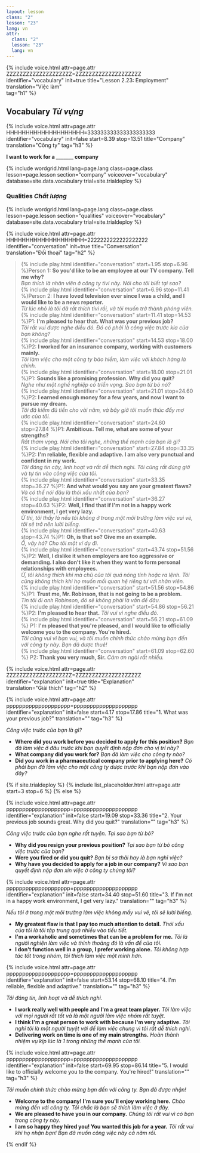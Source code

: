 ```yaml
---
layout: lesson
class: "2"
lesson: "23"
lang: vn
attr:
  class: "2"
  lesson: "23"
  lang: vn
---
```



{%  include voice.html attr=page.attr        ZZZZZZZZZZZZZZZZZZZZ=ZZZZZZZZZZZZZZZZZZZZ
	identifier="vocabulary"  init=true
	title="Lesson 2.23: Employment"
	translation="Việc làm"      
    tag="h1" %}


## Vocabulary *Từ vựng*


{%  include voice.html attr=page.attr       HHHHHHHHHHHHHHHHHHHH=333333333333333333333
	identifier="vocabulary"  init=false start=8.39 stop=13.51
	title="Company"        
	translation="Công ty"
    tag="h3" %}

**I want to work for a _______ company**

{% include wordgrid.html lang=page.lang
		class=page.class 
		lesson=page.lesson 
		section="company"
		voiceover="vocabulary"
		database=site.data.vocabulary 
		trial=site.trialdeploy %}


### Qualities *Chất lượng*

{% include wordgrid.html lang=page.lang
		class=page.class 
		lesson=page.lesson 
		section="qualities"
		voiceover="vocabulary"
		database=site.data.vocabulary 
		trial=site.trialdeploy %}
	
		
{%  include voice.html attr=page.attr    HHHHHHHHHHHHHHHHHHHH=2222222222222222222
	identifier="conversation"  init=true
	title="Conversation"        
	translation="Đối thoại"
    tag="h2" %}

>{% include play.html identifier="conversation" start=1.95 stop=6.96 %}Person 1: **So you'd like to be an employee at our TV company. Tell me why?**   
*Bạn thích là nhân viên ở công ty tivi này. Nói cho tôi biết tại sao?*    
>{% include play.html identifier="conversation" start=6.96  stop=11.41 %}Person 2: **I have loved television ever since I was a child, and I would like to be a news reporter.**     
*Từ lúc nhỏ là tôi đã rất thích tivi rồi, và tôi muốn trở thành phóng viên.*   
>{% include play.html identifier="conversation" start=11.41  stop=14.53 %}P1: **I'm pleased to hear that. What was your previous job?**      
*Tôi rất vui được nghe điều đó. Đó có phải là công việc trước kia của bạn không?*  
>{% include play.html identifier="conversation" start=14.53 stop=18.00 %}P2: **I worked for an insurance company, working with customers mainly.**    
*Tôi làm việc cho một công ty bảo hiểm, làm việc với khách hàng là chính.*  
>{% include play.html identifier="conversation" start=18.00  stop=21.01 %}P1: **Sounds like a promising profession. Why did you quit?**     
*Nghe như một nghề nghiệp có triển vọng. Sao bạn từ bỏ nó?*   
>{% include play.html identifier="conversation" start=21.01 stop=24.60 %}P2: **I earned enough money for a few years, and now I want to pursue my dream.**    
*Tôi đã kiếm đủ tiền cho vài năm, và bây giờ tôi muốn thúc đẩy mơ ước của tôi.*  
>{% include play.html identifier="conversation" start=24.60 stop=27.84 %}P1: **Ambitious. Tell me, what are some of your strengths?**      
*Rất tham vọng. Nói cho tôi nghe, những thế mạnh của bạn là gì?*  
>{% include play.html identifier="conversation" start=27.84 stop=33.35 %}P2: **I'm reliable, flexible and adaptive. I am also very punctual and confident in my work.**    
*Tôi đáng tin cậy, linh hoạt và rất dễ thích nghi. Tôi cũng rất đúng giờ và tự tin vào công việc của tôi.*  
>{% include play.html identifier="conversation" start=33.35 stop=36.27 %}P1: **And what would you say are your greatest flaws?**    
*Và có thể nói đâu là thói xấu nhất của bạn?*  
>{% include play.html identifier="conversation" start=36.27 stop=40.63 %}P2: **Well, I find that if I'm not in a happy work environment, I get very lazy.**   
*Ừ thì, tôi thấy là nếu tôi không ở trong một môi trường làm việc vui vẻ, tôi sẽ trở nên lười biếng.*    
>{% include play.html identifier="conversation" start=40.63 stop=43.74 %}P1: **Oh, is that so? Give me an example.**    
*Ồ, vậy hả? Cho tôi một ví dụ đi.*  
>{% include play.html identifier="conversation" start=43.74 stop=51.56 %}P2: **Well, I dislike it when employers are too aggressive or demanding. I also don't like it when they want to form personal relationships with employees.**    
*Ừ, tôi không thích khi mà chủ của tôi quá nóng tính hoặc ra lệnh. Tôi cũng không thích khi họ muốn mối quan hệ riêng tư với nhân viên.*  
>{% include play.html identifier="conversation" start=51.56 stop=54.86 %}P1: **Trust me, Mr. Robinson, that is not going to be a problem.**    
*Tin tôi đi anh Robinson, đó sẽ không phải là vấn đề đâu.*  
>{% include play.html identifier="conversation" start=54.86 stop=56.21 %}P2: **I'm pleased to hear that.**  *Tôi vui vì nghe điều đó.*  
>{% include play.html identifier="conversation" start=56.21 stop=61.09 %} P1: **I'm pleased that you're pleased, and I would like to officially welcome you to the company. You're hired.**    
*Tôi cũng vui vì bạn vui, và tôi muốn chính thức chào mừng bạn đến với công ty này. Bạn đã được thuê!*  
>{% include play.html identifier="conversation" start=61.09 stop=62.60 %} P2: **Thank you very much, Sir.**  *Cảm ơn ngài rất nhiều.*  



{%  include voice.html attr=page.attr    ZZZZZZZZZZZZZZZZZZZZ=ZZZZZZZZZZZZZZZZZZZZ
	identifier="explanation"  init=true
	title="Explanation"        
	translation="Giải thích"
    tag="h2" %}



{%  include voice.html attr=page.attr    pppppppppppppppppppp=pppppppppppppppppppp
	identifier="explanation"  init=false start=4.17 stop=17.86
	title="1.  What was your previous job?"
	translation=""
    tag="h3" %}

*Công việc trước của bạn là gì?*

- **Where did you work before you decided to apply for this position?**  *Bạn đã làm việc ở đâu trước khi bạn quyết định nộp đơn cho vị trí này?*
- **What company did you work for?**  *Bạn đã làm việc cho công ty nào?*
- **Did you work in a pharmaceutical company prior to applying here?**   *Có phải bạn đã làm việc cho một công ty dược trước khi bạn nộp đơn vào đây?*

{% if site.trialdeploy %}
  {% include list_placeholder.html  attr=page.attr     start=3 stop=6 %}
  {% else %}
 


{%  include voice.html attr=page.attr    pppppppppppppppppppp=pppppppppppppppppppp
	identifier="explanation"  init=false start=19.09 stop=33.36
	title="2. Your previous job sounds great. Why did you quit?"
	translation=""
    tag="h3" %}

*Công việc trước của bạn nghe rất tuyện. Tại sao bạn từ bỏ?*
- **Why did you resign your previous position?**  *Tại sao bạn từ bỏ công việc trước của bạn?*
- **Were you fired or did you quit?**  *Bạn bị sa thải hay là bạn nghỉ việc?*
- **Why have you decided to apply for a job in our company?**  *Vì sao bạn quyết định nộp đơn xin việc ở công ty chúng tôi?*



{%  include voice.html attr=page.attr    pppppppppppppppppppp=pppppppppppppppppppp
	identifier="explanation"  init=false start=34.40 stop=51.60
	title="3. If I'm not in a happy work environment, I get very lazy."
	translation=""
    tag="h3" %}

*Nếu tôi ở trong một môi trường làm việc không mấy vui vẻ, tôi sẽ lười biếng.*

- **My greatest flaw is that I pay too much attention to detail.**  *Thói xấu của tôi là tôi tập trung quá nhiều vào tiểu tiết.*
- **I'm a workaholic and sometimes that can be a problem for me.**  *Tôi là người nghiện làm việc và thỉnh thoảng đó là vấn đề của tôi.*
- **I don't function well in a group, I prefer working alone.**  *Tôi không hợp tác tốt trong nhóm, tôi thích làm việc một mình hơn.*


{%  include voice.html attr=page.attr    pppppppppppppppppppp=pppppppppppppppppppp
	identifier="explanation"  init=false start=53.14 stop=68.10
	title="4. I'm reliable, flexible and adaptive."
	translation=""
    tag="h3" %}

*Tôi đáng tin, linh hoạt và dễ thích nghi.*

- **I work really well with people and I'm a great team player.**  *Tôi làm việc với mọi người rất tốt và là một người làm việc nhóm rất tuyệt.*
- **I think I'm a great person to work with because I'm very adaptive.**  *Tôi nghĩ tôi là một người tuyệt vời để làm việc chung vì tôi rất dễ thích nghi.*
- **Delivering work on time is one of my main strengths.**  *Hoàn thành nhiệm vụ kịp lúc là 1 trong những thế mạnh của tôi.*


{%  include voice.html attr=page.attr    pppppppppppppppppppp=pppppppppppppppppppp
	identifier="explanation"  init=false start=69.95 stop=86.14
	title="5. I would like to officially welcome you to the company. You're hired!"
	translation=""
    tag="h3" %}

*Tôi muốn chính thức chào mừng bạn đến với công ty. Bạn đã được nhận!*

- **Welcome to the company! I'm sure you'll enjoy working here.**  *Chào mừng đến với công ty. Tôi chắc là bạn sẽ thích làm việc ở đây.*
- **We are pleased to have you in our company.**  *Chúng tôi rất vui vì có bạn trong công ty này.*
- **I am so happy they hired you! You wanted this job for a year.**  *Tôi rất vui khi họ nhận bạn! Bạn đã muốn công việc này cả năm rồi.*



{% endif %}